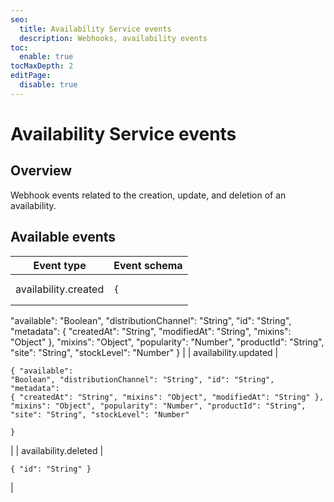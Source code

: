 ```yaml
---
seo:
  title: Availability Service events
  description: Webhooks, availability events
toc:
  enable: true
tocMaxDepth: 2
editPage:
  disable: true
---
```


# Availability Service events

## Overview

Webhook events related to the creation, update, and deletion of an availability.

## Available events

| Event type           | Event schema                                                                                                                                                                                                                                                                                                                                                                   |
| -------------------- | ------------------------------------------------------------------------------------------------------------------------------------------------------------------------------------------------------------------------------------------------------------------------------------------------------------------------------------------------------------------------------ |
| availability.created | <pre class="language-json"><code class="lang-json">{
  "available": "Boolean",
  "distributionChannel": "String",
  "id": "String",
  "metadata": {
    "createdAt": "String",
    "modifiedAt": "String",
    "mixins": "Object"
  },
  "mixins": "Object",
  "popularity": "Number",
  "productId": "String",
  "site": "String",
  "stockLevel": "Number"
}
</code></pre>   |
| availability.updated | <pre class="language-json"><code class="lang-json">{
  "available": "Boolean",
  "distributionChannel": "String",
  "id": "String",
  "metadata": {
    "createdAt": "String",
    "mixins": "Object",
    "modifiedAt": "String"
  },
  "mixins": "Object",
  "popularity": "Number",
  "productId": "String",
  "site": "String",
  "stockLevel": "Number"  
}
</code></pre> |
| availability.deleted | <pre class="language-json"><code class="lang-json">{
  "id": "String"
}
</code></pre>                                                                                                                                                                                                                                                                                          |

